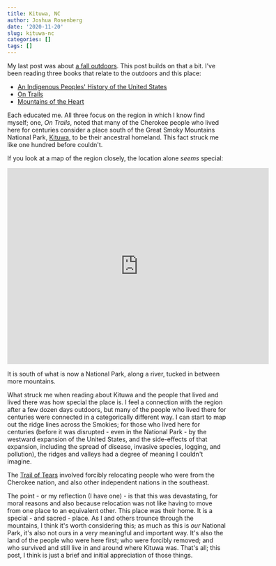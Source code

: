 ```yaml
---
title: Kituwa, NC
author: Joshua Rosenberg
date: '2020-11-20'
slug: kituwa-nc
categories: []
tags: []
---
```


My last post was about [a fall outdoors](https://joshuamrosenberg.com/post/2020/11/16/a-fall-outdoors/). This post builds on that a bit. I've been reading three books that relate to the outdoors and this place:

- [An Indigenous Peoples' History of the United States](http://www.beacon.org/An-Indigenous-Peoples-History-of-the-United-States-P1164.aspx)
- [On Trails](https://www.simonandschuster.com/books/On-Trails/Robert-Moor/9781476739236)
- [Mountains of the Heart](https://www.amazon.com/Mountains-Heart-Natural-History-Appalachians/dp/1938486889)

Each educated me. All three focus on the region in which I know find myself; one, *On Trails*, noted that many of the Cherokee people who lived here for centuries consider a place south of the Great Smoky Mountains National Park, [Kituwa](https://en.wikipedia.org/wiki/Kituwa), to be their ancestral homeland. This fact struck me like one hundred before couldn't.

If you look at a map of the region closely, the location alone _seems_ special:

<iframe src="https://www.google.com/maps/embed?pb=!1m18!1m12!1m3!1d340825.36494671047!2d-83.66997972659311!3d35.43441951991085!2m3!1f0!2f0!3f0!3m2!1i1024!2i768!4f13.1!3m3!1m2!1s0x8859485dcff22a55%3A0x8489c3ad289b7785!2sBryson%20City%2C%20NC%2028713!5e1!3m2!1sen!2sus!4v1605905931382!5m2!1sen!2sus" width="600" height="450" frameborder="0" style="border:0;" allowfullscreen="" aria-hidden="false" tabindex="0"></iframe>

It is south of what is now a National Park, along a river, tucked in between more mountains.

What struck me when reading about Kituwa and the people that lived and lived there was how special the place is. I feel a connection with the region after a few dozen days outdoors, but many of the people who lived there for centuries were connected in a categorically different way. I can start to map out the ridge lines across the Smokies; for those who lived here for centuries (before it was disrupted - even in the National Park - by the westward expansion of the United States, and the side-effects of that expansion, including the spread of disease, invasive species, logging, and pollution), the ridges and valleys had a degree of meaning I couldn't imagine.

The [Trail of Tears](https://en.wikipedia.org/wiki/Trail_of_Tears) involved forcibly relocating people who were from the Cherokee nation, and also other independent nations in the southeast. 

The point - or my reflection (I have one) - is that this was devastating, for moral reasons and also because relocation was not like having to move from one place to an equivalent other. This place was their home. It is a special - and sacred - place. As I and others trounce through the mountains, I think it's worth considering this; as much as this is _our_ National Park, it's also not ours in a very meaningful and important way. It's also the land of the people who were here first; who were forcibly removed; and who survived and still live in and around where Kituwa was. That's all; this post, I think is just a brief and initial appreciation of those things.